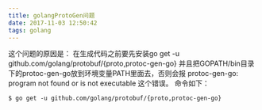 ```yaml
---
title: golangProtoGen问题
date: 2017-11-03 12:50:42
tags: golang
---
```

这个问题的原因是：
在生成代码之前要先安装go get -u github.com/golang/protobuf/{proto,protoc-gen-go} 并且把GOPATH/bin目录下的protoc-gen-go放到环境变量PATH里面去，否则会报 
protoc-gen-go: program not found or is not executable 
这个错误。 命令如下：
	
	$ go get -u github.com/golang/protobuf/{proto,protoc-gen-go}